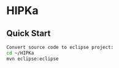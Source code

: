 # HIPKa

## Quick Start
```sh
Convert source code to eclipse project:
cd ~/HIPKa
mvn eclipse:eclipse
```
